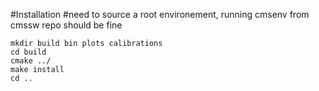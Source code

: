 #Installation
#need to source a root environement, running cmsenv from cmssw repo should be fine

```
mkdir build bin plots calibrations
cd build
cmake ../
make install
cd ..
```
